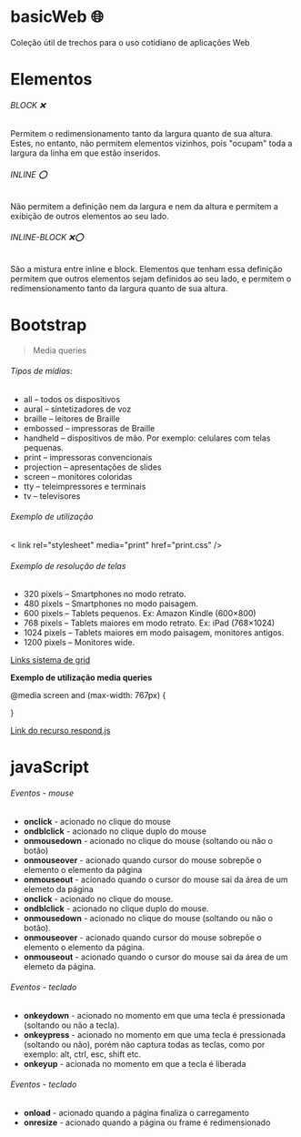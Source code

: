 # basicWeb :globe_with_meridians:
Coleção útil de trechos para o uso cotidiano de aplicações Web

# Elementos

###### BLOCK :x:
Permitem o redimensionamento tanto da largura quanto de sua altura. Estes, no entanto, não permitem elementos vizinhos, pois "ocupam" toda a largura da linha em que estão inseridos. 

###### INLINE :o:
Não permitem a definição nem da largura e nem da altura e permitem a exibição de outros elementos ao seu lado.

###### INLINE-BLOCK :x::o:
São a mistura entre inline e block. Elementos que tenham essa definição permitem que outros elementos sejam definidos ao seu lado, e permitem o redimensionamento tanto da largura quanto de sua altura.

# Bootstrap

> Media queries 

###### Tipos de mídias:

- all – todos os dispositivos
- aural – sintetizadores de voz
- braille – leitores de Braille
- embossed – impressoras de Braille
- handheld – dispositivos de mão. Por exemplo: celulares com telas pequenas.
- print – impressoras convencionais
- projection – apresentações de slides
- screen – monitores coloridas
- tty – teleimpressores e terminais
- tv – televisores

###### Exemplo de utilização

< link rel="stylesheet" media="print" href="print.css" />

###### Exemplo de resolução de telas

- 320 pixels – Smartphones no modo retrato.
- 480 pixels – Smartphones no modo paisagem.
- 600 pixels – Tablets pequenos. Ex: Amazon Kindle (600×800)
- 768 pixels – Tablets maiores em modo retrato. Ex: iPad (768×1024)
- 1024 pixels – Tablets maiores em modo paisagem, monitores antigos.
- 1200 pixels – Monitores wide.

[Links sistema de grid](http://getbootstrap.com/css/#grid)

**Exemplo de utilização media queries**

@media screen and (max-width: 767px) {

}

[Link do recurso respond.js](https://cdnjs.com/libraries/respond.js/)

# javaScript

###### Eventos - mouse


- **onclick** - acionado no clique do mouse
- **ondblclick** - acionado no clique duplo do mouse
- **onmousedown** - acionado no clique do mouse (soltando ou não o botão)
- **onmouseover** - acionado quando cursor do mouse sobrepõe o elemento o elemento da página
- **onmouseout** - acionado quando o cursor do mouse sai da área de um elemeto da página
- **onclick** - acionado no clique do mouse.
- **ondblclick** - acionado no clique duplo do mouse.
- **onmousedown** - acionado no clique do mouse (soltando ou não o botão).
- **onmouseover** - acionado quando cursor do mouse sobrepõe o elemento o elemento da página.
- **onmouseout** - acionado quando o cursor do mouse sai da área de um elemeto da página.


###### Eventos - teclado


- **onkeydown** - acionado no momento em que uma tecla é pressionada (soltando ou não a tecla).
- **onkeypress** - acionado no momento em que uma tecla é pressionada (soltando ou não), porém não captura todas as teclas, como por exemplo: alt, ctrl, esc, shift etc.
- **onkeyup** - acionada no momento em que a tecla é liberada


###### Eventos - teclado


- **onload** - acionado quando a página finaliza o carregamento
- **onresize** - acionado quando a página ou frame é redimensionado
